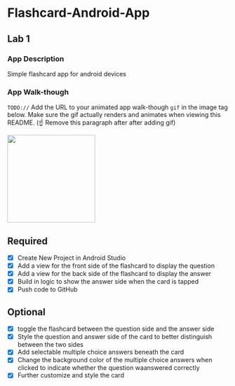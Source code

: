 # Flashcard-Android-App


## Lab 1

### App Description
Simple flashcard app for android devices

### App Walk-though
`TODO://` Add the URL to your animated app walk-though `gif` in the image tag below. Make sure the gif actually renders and animates when viewing this README. (☝️ Remove this paragraph after after adding gif)

<img src="https://s3.amazonaws.com/img0.recordit.co/1szHdvVRAz.mp4?AWSAccessKeyId=AKIAUQ5RURZ7ND2T2B6I&Expires=1582018598&Signature=iQHqd7R0wZmY%2FBGaYXD%2BKKo%2Bb4c%3D" width=200><br>


## Required
- [x] Create New Project in Android Studio
- [x] Add a view for the front side of the flashcard to display the question
- [x] Add a view for the back side of the flashcard to display the answer
- [x] Build in logic to show the answer side when the card is tapped
- [x] Push code to GitHub
## Optional
- [x] toggle the flashcard between the question side and the answer side
- [x] Style the question and answer side of the card to better distinguish between the two sides
- [x] Add selectable multiple choice answers beneath the card
- [x] Change the background color of the multiple choice answers when clicked to indicate whether the question waanswered correctly
- [x] Further customize and style the card
